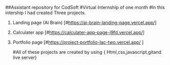 ##Assistant repository for CodSoft 
#Virtual Internship of one month
#In this intership I had created Three projects.
1. Landing page (Ai Brain) [#https://ai-brain-landing-page.vercel.app/]
3. Calculater app [#https://calculater-app-page-j9fd.vercel.app/]
4. Portfolio page [#https://project-portfolio-lac-two.vercel.app/ ]

   #All of these projects are created by using { Html,css,javascript,gitand live server}
